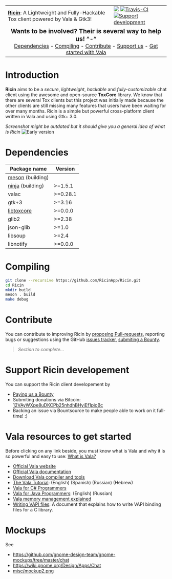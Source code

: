 <table align="center" width="100%">
  <tr>
    <td>
      <strong><a href="#">Ricin</a></strong>: A Lightweight and Fully-Hackable Tox client powered by Vala & Gtk3!
    </td>
    <td>
      <img src="https://img.shields.io/badge/version-0.0.2-brightgreen.svg?style=flat">
      <a href="https://travis-ci.org/RicinApp/Ricin">
        <img src="https://api.travis-ci.org/RicinApp/Ricin.svg" alt="Travis-CI">
      </a>
      <a href="https://www.bountysource.com/teams/RicinApp">
        <img src="https://img.shields.io/bountysource/team/RicinApp/activity.svg?style=flat" alt="Support development">
      </a>
    </td>
  </tr>
  <tr>
    <td align="center" width="100%" colspan="2">
      <big><b>Wants to be involved? Their is several way to help us! ^-^</b></big><br>
      <a href="#dependencies">Dependencies</a> -
      <a href="#compiling">Compiling</a> -
      <a href="#contribute">Contribute</a> -
      <a href="#support-ricin-developement">Support us</a> -
      <a href="#vala-resources-to-get-started">Get started with Vala</a>
    </td>
  </tr>
</table>

# Introduction
**Ricin** aims to be a _secure_, _lightweight_, _hackable_ and _fully-customizable_ chat client using the awesome and open-source **ToxCore** library. We know that there are several Tox clients but this project was initially made because the other clients are still missing many features that users have been waiting for over many months. Ricin is a simple but powerful cross-platform client written in Vala and using Gtk+ 3.0.

_Screenshot might be outdated but it should give you a general idea of what is Ricin_
![Early version](http://i.imgur.com/0OIIYvq.png)

# Dependencies
| Package name        | Version   |
|---------------------|-----------|
| [meson] \(building) |           |
| [ninja] \(building) | >=1.5.1   |
| valac               | >=0.28.1  |
| gtk+3               | >=3.16    |
| [libtoxcore]        | >=0.0.0   |
| glib2               | >=2.38    |
| json-glib           | >=1.0     |
| libsoup             | >=2.4     |
| libnotify           | >=0.0.0   |

# Compiling

```bash
git clone --recursive https://github.com/RicinApp/Ricin.git
cd Ricin
mkdir build
meson . build
make debug
```

# Contribute
You can contribute to improving Ricin by [proposing Pull-requests](https://github.com/RicinApp/Ricin/pulls), reporting bugs or suggestions using the GitHub [issues tracker](https://github.com/RicinApp/Ricin/issues), [submiting a Bounty](https://www.bountysource.com/teams/RicinApp).

> _Section to complete..._

# Support Ricin developement
You can support the Ricin client developement by
- [Paying us a Bounty](https://www.bountysource.com/teams/RicinApp)
- Submiting donations via Bitcoin: [12VAyWXpe8uDKCPb25nhdhBHyiEf1pioBc](bitcoin:12VAyWXpe8uDKCPb25nhdhBHyiEf1pioBc)
- Backing an issue via Bountsource to make people able to work on it full-time! :)

# Vala resources to get started
Before clicking on any link beside, you must know what is Vala and why it is so powerful and easy to use: [What is Vala?](https://wiki.gnome.org/Projects/Vala/About)

- [Official Vala website](https://live.gnome.org/Vala)
- [Official Vala documentation](http://www.valadoc.org)
- [Download Vala compiler and tools](https://wiki.gnome.org/Projects/Vala/Tools)
- [The Vala Tutorial](https://wiki.gnome.org/Projects/Vala/Tutorial): (English) (Spanish) (Russian) (Hebrew)
- [Vala for C# Programmers](https://wiki.gnome.org/Projects/Vala/ValaForCSharpProgrammers)
- [Vala for Java Programmers](https://wiki.gnome.org/Projects/Vala/ValaForJavaProgrammers): (English) (Russian)
- [Vala memory management explained](https://wiki.gnome.org/Projects/Vala/ReferenceHandling)
- [Writing VAPI files](https://wiki.gnome.org/Projects/Vala/LegacyBindings): A document that explains how to write VAPI binding files for a C library.

# Mockups

See
- https://github.com/gnome-design-team/gnome-mockups/tree/master/chat
- https://wiki.gnome.org/Design/Apps/Chat
- [misc/mockup2.png](misc/mockup2.png)

[libtoxcore]: https://github.com/irungentoo/toxcore/blob/master/INSTALL.md
[meson]: http://mesonbuild.com/
[ninja]: http://martine.github.io/ninja/

